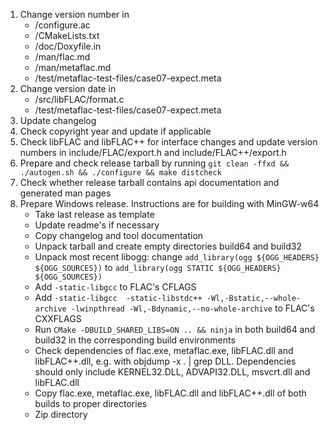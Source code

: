 1. Change version number in
   - /configure.ac
   - /CMakeLists.txt
   - /doc/Doxyfile.in
   - /man/flac.md
   - /man/metaflac.md
   - /test/metaflac-test-files/case07-expect.meta
1. Change version date in
   - /src/libFLAC/format.c
   - /test/metaflac-test-files/case07-expect.meta
1. Update changelog
1. Check copyright year and update if applicable
1. Check libFLAC and libFLAC++ for interface changes and update 
    version numbers in include/FLAC/export.h and include/FLAC++/export.h
1. Prepare and check release tarball by running 
    `git clean -ffxd && ./autogen.sh && ./configure && make distcheck`
1. Check whether release tarball contains api documentation and
    generated man pages
1. Prepare Windows release. Instructions are for building with MinGW-w64
   - Take last release as template
   - Update readme's if necessary
   - Copy changelog and tool documentation
   - Unpack tarball and create empty directories build64 and build32
   - Unpack most recent libogg: change
      `add_library(ogg ${OGG_HEADERS} ${OGG_SOURCES})` to
      `add_library(ogg STATIC ${OGG_HEADERS} ${OGG_SOURCES})`
   - Add `-static-libgcc` to FLAC's CFLAGS
   - Add `-static-libgcc  -static-libstdc++ -Wl,-Bstatic,--whole-archive
     -lwinpthread -Wl,-Bdynamic,--no-whole-archive` to FLAC's CXXFLAGS
   - Run `CMake -DBUILD_SHARED_LIBS=ON .. && ninja` in both build64 and
      build32 in the corresponding build environments
   - Check dependencies of flac.exe, metaflac.exe, libFLAC.dll and
      libFLAC++.dll, e.g. with objdump -x *.* | grep DLL.
      Dependencies should only include KERNEL32.DLL, ADVAPI32.DLL,
      msvcrt.dll and libFLAC.dll
   - Copy flac.exe, metaflac.exe, libFLAC.dll and libFLAC++.dll of both
      builds to proper directories
   - Zip directory
